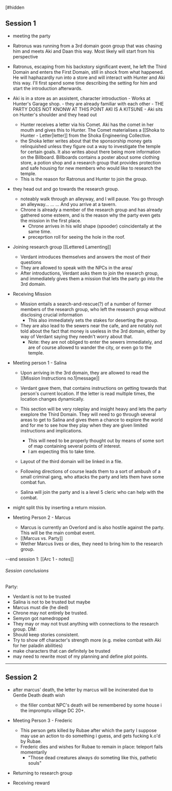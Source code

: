 [#hidden 
## Session 1
- meeting the party
- Ratronus was running from a 3rd domain goon group that was chasing him and meets Aki and Daan this way. Most likely will start from his perspective
- Ratronus, escaping from his backstory significant event, he left the Third Domain and enters the First Domain, still in shock from what happened. He will haphazardly run into a store and will interact with Hunter and Aki this way. I'll first spend some time describing the setting for him and start the introduction afterwards.

- Aki is in a store as an assistent, character introduction
		- Works at Hunter's Garage shop.
		- they are already familiar with each other
		- THE PARTY DOES NOT KNONW AT THIS POINT AKI IS A KITSUNE
		- Aki sits on Hunter's shoulder and they head out
		
	- Hunter receives a letter via his Comet. Aki has the comet in her mouth and gives this to Hunter. The Comet materialises a [[Shoka to Hunter - Letter|letter]] from the Shoka Engineering Collective.
	- the Shoka letter writes about that the sponsorship money gets relinquished unless they figure out a way to investigate the temple for certain goals. It also writes about there being more information on the Billboard. Billboards contains a poster about some clothing store, a potion shop and a research group that provides protection and safe housing for new members who would like to research the temple.
	- This is the reason for Ratronus and Hunter to join the group.
- they head out and go towards the research group.
	- noteably walk through an alleyway, and I will pause. You go through an alleyway... ... ... And you arrive at a tavern.   
	- Chrone is already a member of the research group and has already gathered some esteem, and is the reason why the party even gets the mission in the first place.
		- Chrone arrives in his wild shape (spooder) coincidentally at the same time.
		- preceprtion roll for seeing the hole in the roof.

- Joining research group [[Lettered Lamenting]]
	- Verdant introduces themselves and answers the most of their questions
	- They are allowed to speak with the NPCs in the area/
	- After introductions, Verdant asks them to join the research group, and immediately gives them a mission that lets the party go into the 3rd domain.
- Receiving Mission
	- Mission entails a search-and-rescue(?) of a number of former members of the research group, who left the research group without disclosing crucial information
		- This also immediately sets the stakes for deserting the group.
	- They are also lead to the sewers near the cafe, and are notably not told about the fact that money is useless in the 3rd domain, either by way of Verdant saying they needn't worry about that.
		- Note: they are not obliged to enter the sewers immediately, and are of course allowed to wander the city, or even go to the temple.



- Meeting person 1 - Salina
	- Upon arriving in the 3rd domain, they are allowed to read the [[Mission Instructions no.1|message]]
	- Verdant gave them, that contains instructions on getting towards that person's current location. If the letter is read multiple times, the location changes dynamically.
	- This section will be very roleplay and insight heavy and lets the party exeplore the Third Domain. They will need to go through several areas to get to Salina and gives them a chance to explore the world and for me to see how they play when they are given limited instructions and implications.
		- This will need to be properly thought out by means of some sort of map containing several points of interest.
		- I am expecting this to take time.

	- Layout of the third domain will be linked in a file.
	- Following directions of course leads them to a sort of ambush of a small criminal gang, who attacks the party and lets them have some combat fun.
	- Salina will join the party and is a level 5 cleric who can help with the combat.
- might split this by inserting a return mission.

- Meeting Person 2 - Marcus
	- Marcus is currently an Overlord and is also hostile against the party. This will be the main combat event.
	- [[Marcus vs. Party]]
	- Wether Marcus lives or dies, they need to bring him to the research group.

--end session 1:
[[Arc 1 - notes]]

###### Session conclusions
Party:
- Verdant is not to be trusted
- Salina is not to be trusted but maybe
- Marcus must die (he died)
- Chrone may not entirely be trusted.
- Semyon got namedropped
- They may or may not trust anything with connections to the research group.
DM:
- Should keep stories consistent.
- Try to show off character's strength more (e.g. melee combat with Aki for her paladin abilities)
- make characters that can definitely be trusted
- may need to rewrite most of my planning and define plot points.
- ---
## Session 2


- after marcus' death, the letter by marcus will be incinerated due to Gentle Death death wish
	- the filler combat NPC's death will be remembered by some house i the impromptu village DC 20+.

- Meeting Person 3 - Frederic
	- This person gets killed by Rubae after which the party I suppose may use an action to do something i guess, and gets fucking k.o'd by Rubae.
	- Frederic dies and wishes for Rubae to remain in place: teleport fails momentarily
		- "Those dead creatures always do someting like this, pathetic souls"
- Returning to research group
- Receiving reward